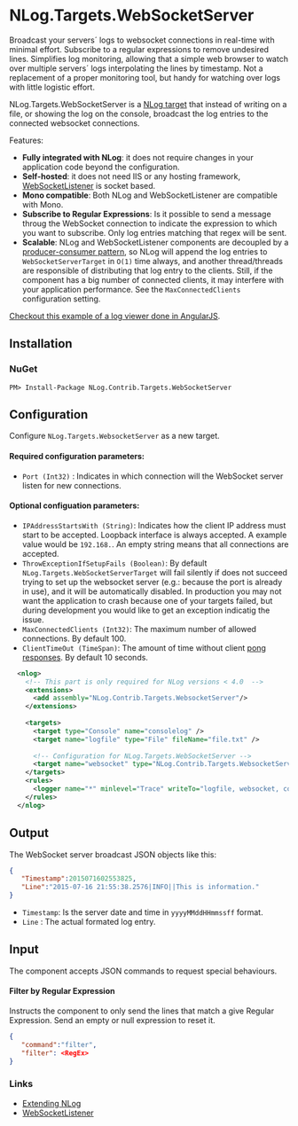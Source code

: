 # NLog.Targets.WebSocketServer

Broadcast your servers´ logs to websocket connections in real-time with minimal effort. Subscribe to a regular expressions to remove undesired lines. Simplifies log monitoring, allowing that a simple web browser to watch over multiple servers´ logs interpolating the lines by timestamp. Not a replacement of a proper monitoring tool, but handy for watching over logs with little logistic effort.

NLog.Targets.WebSocketServer is a [NLog target](https://github.com/nlog/nlog/wiki/Targets) that instead of writing on a file, or showing the log on the console, broadcast the log entries to the connected websocket connections.

Features:
 * **Fully integrated with NLog**: it does not require changes in your application code beyond the configuration.
 * **Self-hosted**: it does not need IIS or any hosting framework, [WebSocketListener](http://vtortola.github.io/WebSocketListener/) is socket based.
 * **Mono compatible**: Both NLog and WebSocketListener are compatible with Mono.
 * **Subscribe to Regular Expressions**: Is it possible to send a message throug the WebSocket connection to indicate the expression to which you want to subscribe. Only log entries matching that regex will be sent.
 * **Scalable**: NLog and WebSocketListener components are decoupled by a [producer-consumer pattern](http://www.ni.com/white-paper/3023/en/), so NLog will append the log entries to `WebSocketServerTarget` in `O(1)` time always, and another thread/threads are responsible of distributing that log entry to the clients. Still, if the component has a big number of connected clients, it may interfere with your application performance. See the `MaxConnectedClients` configuration setting.
 
[Checkout this example of a log viewer done in AngularJS](//github.com/vtortola/NLog.Contrib.Targets.WebSocketServer/wiki/Low-viewer-UI-example-with-AngularJS). 

## Installation

### NuGet
```
PM> Install-Package NLog.Contrib.Targets.WebSocketServer
```

## Configuration
Configure `NLog.Targets.WebsocketServer` as a new target.
#### Required configuration parameters:
 * `Port (Int32)` : Indicates in which connection will the WebSocket server listen for new connections.

#### Optional configuation parameters:
 * `IPAddressStartsWith (String)`: Indicates how the client IP address must start to be accepted. Loopback interface is always accepted. A example value would be `192.168.`. An empty string means that all connections are accepted.
 * `ThrowExceptionIfSetupFails (Boolean)`: By default `NLog.Targets.WebSocketServerTarget` will fail silently if does not succeed trying to set up the websocket server (e.g.: because the port is already in use), and it will be automatically disabled. In production you may not want the application to crash because one of your targets failed, but during development you would like to get an exception indicatig the issue. 
 * `MaxConnectedClients (Int32)`: The maximum number of allowed connections. By default 100.
 * `ClientTimeOut (TimeSpan)`: The amount of time without client [pong responses](https://tools.ietf.org/html/rfc6455#section-5.5.2). By default 10 seconds.

```xml
  <nlog>
    <!-- This part is only required for NLog versions < 4.0  -->
    <extensions>
      <add assembly="NLog.Contrib.Targets.WebsocketServer"/>
    </extensions>
    
    <targets>
      <target type="Console" name="consolelog" />
      <target name="logfile" type="File" fileName="file.txt" />
      
      <!-- Configuration for NLog.Targets.WebSocketServer -->
      <target name="websocket" type="NLog.Contrib.Targets.WebsocketServer" port="9001"/>
    </targets>
    <rules>
      <logger name="*" minlevel="Trace" writeTo="logfile, websocket, consolelog" />
    </rules>
  </nlog>
```

## Output
The WebSocket server broadcast JSON objects like this:
```json
{
   "Timestamp":2015071602553825,
   "Line":"2015-07-16 21:55:38.2576|INFO||This is information."
}
```
 * `Timestamp`: Is the server date and time in `yyyyMMddHHmmssff` format.
 * `Line` : The actual formated log entry.

## Input
The component accepts JSON commands to request special behaviours.

#### Filter by Regular Expression
Instructs the component to only send the lines that match a give Regular Expression. Send an empty or null expression to reset it.
```json
{
   "command":"filter",
   "filter": <RegEx>
}
```





### Links
 * [Extending NLog](//github.com/nlog/nlog/wiki/Extending%20NLog)
 * [WebSocketListener](//vtortola.github.io/WebSocketListener/)
